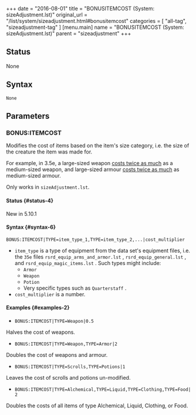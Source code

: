 +++
date = "2016-08-01"
title = "BONUSITEMCOST (System: sizeAdjustment.lst)"
original_url = "/list/system/sizeadjustment.html#bonusitemcost"
categories = [ "all-tag", "sizeadjustment-tag" ]
[menu.main]
    name = "BONUSITEMCOST (System: sizeAdjustment.lst)"
    parent = "sizeadjustment"
+++

## Status

None

## Syntax

`None`

## Parameters




<span id="bonusitemcost"></span>

### BONUS:ITEMCOST

Modifies the cost of items based on the item's size category, i.e. the
size of the creature the item was made for.

For example, in 3.5e, a large-sized weapon [costs twice as
much](http://www.d20srd.org/srd/equipment/weapons.htm#cost) as a
medium-sized weapon, and large-sized armour [costs twice as
much](http://www.d20srd.org/srd/equipment/armor.htm#armorForUnusualCreatures)
as medium-sized armour.

Only works in `sizeAdjustment.lst`.

#### Status {#status-4}

New in 5.10.1

#### Syntax {#syntax-6}

`BONUS:ITEMCOST|TYPE=item_type_1,TYPE=item_type_2,...|cost_multiplier`

-   `item_type` is a type of equipment from the data set's equipment
    files, i.e. the `35e` files `rsrd_equip_arms_and_armor.lst` ,
    `rsrd_equip_general.lst` , and `rsrd_equip_magic_items.lst` . Such
    types might include:
    -   `Armor`
    -   `Weapon`
    -   `Potion`
    -   Very specific types such as `Quarterstaff` .
-   `cost_multiplier` is a number.

#### Examples {#examples-2}

-   `BONUS:ITEMCOST|TYPE=Weapon|0.5`

Halves the cost of weapons.

-   `BONUS:ITEMCOST|TYPE=Weapon,TYPE=Armor|2`

Doubles the cost of weapons and armour.

-   `BONUS:ITEMCOST|TYPE=Scrolls,TYPE=Potions|1`

Leaves the cost of scrolls and potions un-modified.

-   `BONUS:ITEMCOST|TYPE=Alchemical,TYPE=Liquid,TYPE=Clothing,TYPE=Food|2`

Doubles the costs of all items of type Alchemical, Liquid, Clothing, or
Food.


